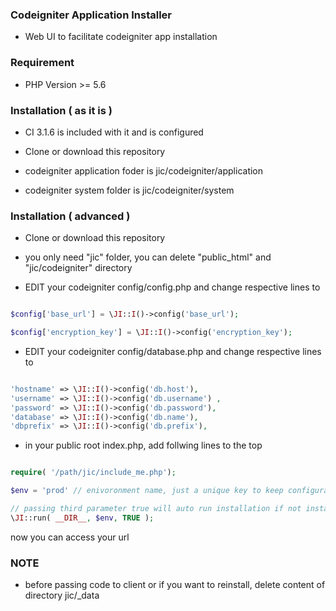 ### Codeigniter Application Installer

 - Web UI to facilitate codeigniter app installation


### Requirement

 - PHP Version >= 5.6


### Installation ( as it is )

 - CI 3.1.6 is included with it and is configured

 - Clone or download this repository

 - codeigniter application foder is  jic/codeigniter/application

 - codeigniter system folder is jic/codeigniter/system


### Installation ( advanced )

- Clone or download this repository

- you only need "jic" folder, you can delete "public_html" and  "jic/codeigniter" directory

- EDIT your codeigniter config/config.php and change respective lines to

```php

$config['base_url'] = \JI::I()->config('base_url');

$config['encryption_key'] = \JI::I()->config('encryption_key');

```

- EDIT your codeigniter config/database.php and change respective lines to

```php

'hostname' => \JI::I()->config('db.host'),
'username' => \JI::I()->config('db.username') ,
'password' => \JI::I()->config('db.password'),
'database' => \JI::I()->config('db.name'),
'dbprefix' => \JI::I()->config('db.prefix'),

```

- in your public root index.php, add follwing lines to the top

```php

require( '/path/jic/include_me.php');

$env = 'prod' // enivoronment name, just a unique key to keep configuration seperate

// passing third parameter true will auto run installation if not installed already
\JI::run( __DIR__, $env, TRUE );

```

now you can access your url

### NOTE
 - before passing code to client or if you want to reinstall, delete content of directory jic/_data
 
